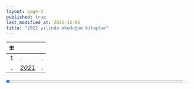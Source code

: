 ```yaml
---
layout: page-3
published: true
last_modified_at: 2021-12-05
title: "2022 yılında okuduğum kitaplar"
---
```



| ⁜ |  |  |
|:---:|:---- |:---- |
| 1 | . | . |
| . | <div class="link1" style="font-style: italic;"><a href="/2021" title='2021'>2021</a></div> | . |

<div><progress value="1" max="50" style="width: 95%;"></progress><span style="font-size: 50%; color: #dfdfdf; width: 5%"> 1/50</span></div>
<div style="clear:both"></div>
<br />
